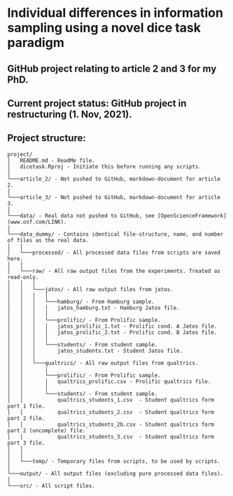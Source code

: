 # Individual differences in information sampling using a novel dice task paradigm

## GitHub project relating to article 2 and 3 for my PhD.

## Current project status: GitHub project in restructuring (1. Nov, 2021).

## Project structure:

    project/
    │   README.md - ReadMe file.
    │   dicetask.Rproj - Initiate this before running any scripts.  
    │
    └───article_2/ - Not pushed to GitHub, markdown-document for article 2.
    │
    └───article_3/ - Not pushed to GitHub, markdown-document for article 3.
    │
    └───data/ - Real data not pushed to GitHub, see [OpenScienceFramework](www.osf.com/LINK). 
    │
    └───data_dummy/ - Contains identical file-structure, name, and number of files as the real data.
    │   │
    │   └───processed/ - All processed data files from scripts are saved here.
    │   │    
    │   └───raw/ - All raw output files from the experiments. Treated as read-only.
    │   │   │
    │   │   └───jatos/ - All raw output files from jatos.
    │   │   │   │
    │   │   │   └───hamburg/ - From Hamburg sample.
    │   │   │   │   jatos_hamburg.txt - Hamburg Jatos file.
    │   │   │   │
    │   │   │   └───prolific/ - From Prolific sample.
    │   │   │   │   jatos_prolific_1.txt - Prolific cond. A Jatos file. 
    │   │   │   │   jatos_prolific_2.txt - Prolific cond. B Jatos file.
    │   │   │   │
    │   │   │   └───students/ - From student sample.
    │   │   │       jatos_students.txt - Student Jatos file.
    │   │   │
    │   │   └───qualtrics/ - All raw output files from qualtrics.
    │   │       │
    │   │       └───prolific/ - From Prolific sample.
    │   │       │   qualtrics_prolific.csv - Prolific qualtrics file.
    │   │       │
    │   │       └───students/ - From student sample.
    │   │           qualtrics_students_1.csv  - Student qualtrics form part 1 file.
    │   │           qualtrics_students_2.csv  - Student qualtrics form part 2 file.
    │   │           qualtrics_students_2b.csv - Student qualtrics form part 2 (uncomplete) file.
    │   │           qualtrics_students_3.csv  - Student qualtrics form part 3 file.
    │   │
    │   │   
    │   └───temp/ - Temporary files from scripts, to be used by scripts.
    │
    └───output/ - All output files (excluding pure processed data files).
    │
    └───src/ - All script files.
